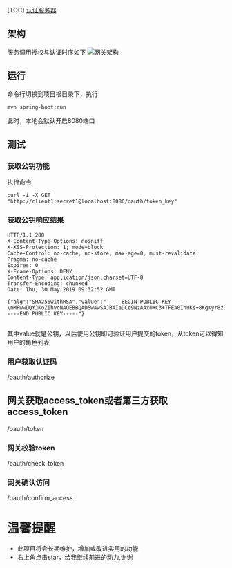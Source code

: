 [TOC]
[认证服务器](https://github.com/qq275860560/authorization-server)

## 架构

服务调用授权与认证时序如下
![网关架构](../doc/auth.png)

## 运行
命令行切换到项目根目录下，执行
```
mvn spring-boot:run
```

此时，本地会默认开启8080端口

## 测试
### 获取公钥功能
执行命令

```
curl -i -X GET   "http://client1:secret1@localhost:8080/oauth/token_key"

```

### 获取公钥响应结果

```
HTTP/1.1 200
X-Content-Type-Options: nosniff
X-XSS-Protection: 1; mode=block
Cache-Control: no-cache, no-store, max-age=0, must-revalidate
Pragma: no-cache
Expires: 0
X-Frame-Options: DENY
Content-Type: application/json;charset=UTF-8
Transfer-Encoding: chunked
Date: Thu, 30 May 2019 09:32:52 GMT

{"alg":"SHA256withRSA","value":"-----BEGIN PUBLIC KEY-----\nMFwwDQYJKoZIhvcNAQEBBQADSwAwSAJBAIaDCe9NzAAxU+C3+TFEA0IhuKs+8KgKyr8zIT3TpivBTNhlymOe0U5+L1yK7nWAu5JehXX7snnb79cF2IjJKg8CAwEAAQ==\n-----END PUBLIC KEY-----"}


```

其中value就是公钥，以后使用公钥即可验证用户提交的token，从token可以得知用户的角色列表

### 用户获取认证码
/oauth/authorize
## 网关获取access_token或者第三方获取access_token
/oauth/token
### 网关校验token
/oauth/check_token
### 网关确认访问
/oauth/confirm_access


# 温馨提醒

* 此项目将会长期维护，增加或改进实用的功能
* 右上角点击star，给我继续前进的动力,谢谢